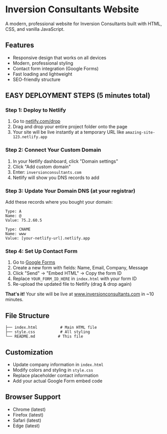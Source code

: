 # Inversion Consultants Website

A modern, professional website for Inversion Consultants built with HTML, CSS, and vanilla JavaScript.

## Features

- Responsive design that works on all devices
- Modern, professional styling
- Contact form integration (Google Forms)
- Fast loading and lightweight
- SEO-friendly structure

## EASY DEPLOYMENT STEPS (5 minutes total)

### Step 1: Deploy to Netlify
1. Go to [netlify.com/drop](https://app.netlify.com/drop)
2. Drag and drop your entire project folder onto the page
3. Your site will be live instantly at a temporary URL like `amazing-site-123.netlify.app`

### Step 2: Connect Your Custom Domain
1. In your Netlify dashboard, click "Domain settings"
2. Click "Add custom domain" 
3. Enter: `inversionconsultants.com`
4. Netlify will show you DNS records to add

### Step 3: Update Your Domain DNS (at your registrar)
Add these records where you bought your domain:
```
Type: A
Name: @
Value: 75.2.60.5

Type: CNAME  
Name: www
Value: [your-netlify-url].netlify.app
```

### Step 4: Set Up Contact Form
1. Go to [Google Forms](https://forms.google.com)
2. Create a new form with fields: Name, Email, Company, Message
3. Click "Send" → "Embed HTML" → Copy the form ID
4. Replace `YOUR_FORM_ID_HERE` in `index.html` with your form ID
5. Re-upload the updated file to Netlify (drag & drop again)

**That's it!** Your site will be live at www.inversionconsultants.com in ~10 minutes.

## File Structure

```
├── index.html          # Main HTML file
├── style.css           # All styling
└── README.md          # This file
```

## Customization

- Update company information in `index.html`
- Modify colors and styling in `style.css`
- Replace placeholder contact information
- Add your actual Google Form embed code

## Browser Support

- Chrome (latest)
- Firefox (latest)
- Safari (latest)
- Edge (latest)